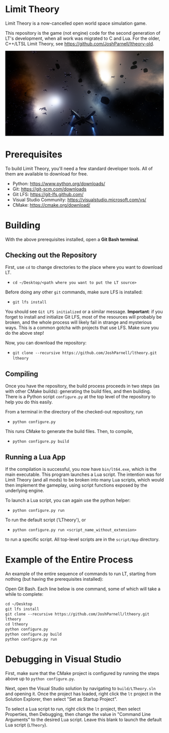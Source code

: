 # Limit Theory

Limit Theory is a now-cancelled open world space simulation game.

This repository is the game (not engine) code for the second generation of LT's development, when all work was migrated to C and Lua. For the older, C++/LTSL Limit Theory, see https://github.com/JoshParnell/ltheory-old.

![LT Screenshot](./res/tex2d/screenshot.png)

# Prerequisites

To build Limit Theory, you'll need a few standard developer tools. All of them are available to download for free.

- Python: https://www.python.org/downloads/
- Git: https://git-scm.com/downloads
- Git LFS: https://git-lfs.github.com/
- Visual Studio Community: https://visualstudio.microsoft.com/vs/
- CMake: https://cmake.org/download/

# Building

With the above prerequisites installed, open a **Git Bash terminal**.

## Checking out the Repository

First, use `cd` to change directories to the place where you want to download LT.
- `cd ~/Desktop/<path where you want to put the LT source>`

Before doing any other `git` commands, make sure LFS is installed:
- `git lfs install`

You should see `Git LFS initialized` or a similar message. **Important**: if you forget to install and initialize Git LFS, most of the resources will probably be broken, and the whole process will likely fail in strange and mysterious ways. This is a common gotcha with projects that use LFS. Make sure you do the above step!

Now, you can download the repository:

- `git clone --recursive https://github.com/JoshParnell/ltheory.git ltheory`

## Compiling

Once you have the repository, the build process proceeds in two steps (as with other CMake builds): generating the build files, and then building. There is a Python script `configure.py` at the top level of the repository to help you do this easily.

From a terminal in the directory of the checked-out repository, run

- `python configure.py`

This runs CMake to generate the build files. Then, to compile,

- `python configure.py build`

## Running a Lua App

If the compilation is successful, you now have `bin/lt64.exe`, which is the main executable. This program launches a Lua script. The intention was for Limit Theory (and all mods) to be broken into many Lua scripts, which would then implement the gameplay, using script functions exposed by the underlying engine.

To launch a Lua script, you can again use the python helper:

- `python configure.py run`

To run the default script ('LTheory'), or

- `python configure.py run <script_name_without_extension>`

to run a specific script. All top-level scripts are in the `script/App` directory.

# Example of the Entire Process

An example of the entire sequence of commands to run LT, starting from nothing (but having the prerequisites installed):

Open Git Bash. Each line below is one command, some of which will take a while to complete:

```
cd ~/Desktop
git lfs install
git clone --recursive https://github.com/JoshParnell/ltheory.git ltheory
cd ltheory
python configure.py
python configure.py build
python configure.py run
```

# Debugging in Visual Studio

First, make sure that the CMake project is configured by running the steps above up to `python configure.py`.

Next, open the Visual Studio solution by navigating to `build/LTheory.sln` and opening it. Once the project has loaded, right click the `lt` project in the Solution Explorer, then select "Set as Startup Project".

To select a Lua script to run, right click the `lt` project, then select Properties, then Debugging, then change the value in "Command Line Arguments" to the desired Lua script. Leave this blank to launch the default Lua script (`LTheory`).
